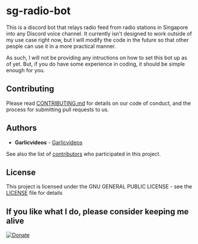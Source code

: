 # sg-radio-bot

This is a discord bot that relays radio feed from radio stations in Singapore into any Discord voice channel.
It currently isn't designed to work outside of my use case right now, but I will modify the code in the future so that other people can use it in a more practical manner.

As such, I will not be providing any intructions on how to set this bot up as of yet. But, if you do have some experience in coding, it should be simple enough for you.

## Contributing

Please read [CONTRIBUTING.md](CONTRIBUTING.md) for details on our code of conduct, and the process for submitting pull requests to us.

## Authors

* **Garlicvideos** - [Garlicvideos](https://github.com/Garlicvideos)

See also the list of [contributors](https://github.com/Garlicvideos/reddits-nightmare/contributors) who participated in this project.

## License

This project is licensed under the GNU GENERAL PUBLIC LICENSE - see the [LICENSE](LICENSE) file for details

## If you like what I do, please consider keeping me alive

[![Donate](https://img.shields.io/badge/Donate-PayPal-green.svg)](http://paypal.me/Garlicvideos)